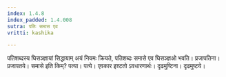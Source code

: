 ```yaml
---
index: 1.4.8
index_padded: 1.4.008
sutra: पतिः समास एव
vritti: kashika

---
```

पतिशब्दस्य घिसञ्ज्ञायां सिद्धायाम् अयं नियमः क्रियते, पतिशब्दः समासे एव घिसञ्ज्ञओ भवति। प्रजापतिना। प्रजापतये। समासे इति किम्? पत्या। पत्ये। एवकार इश्टतो ऽवधारणार्थः। दृढमुष्टिना। दृढमुष्टये।